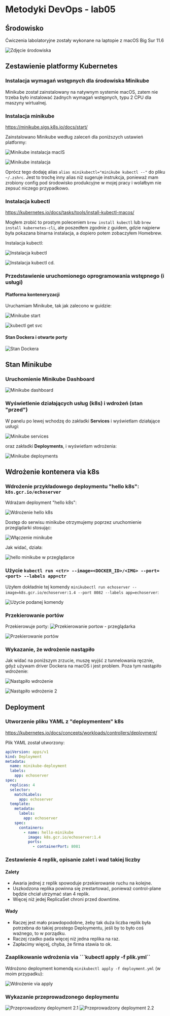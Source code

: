 # Metodyki DevOps - lab05

## Środowisko

Ćwiczenia labolatoryjne zostały wykonane na laptopie z macOS Big Sur 11.6

![Zdjęcie środowiska](../lab1/screenshots/macos-big-siur.png)

## Zestawienie platformy Kubernetes

### Instalacja wymagań wstępnych dla środowiska Minikube

Minikube został zainstalowany na natywnym systemie macOS, zatem nie trzeba było instalować żadnych wymagań wstępnych, typu 2 CPU dla maszyny wirtualnej.

### Instalacja minikube 
https://minikube.sigs.k8s.io/docs/start/

Zainstalowano Minikube według zaleceń dla poniższych ustawień platformy:

![Minikube instalacja macIS](screenshots/minikube-instlacja-guide.png)

![Minikube instalacja](screenshots/minikube-instalacja.png)

Oprócz tego dodaję alias `alias minikubectl="minikube kubectl --"` do pliku `~/.zshrc`. Jest to trochę inny alias niż sugeruje instrukcja, ponieważ mam zrobiony config pod środowisko produkcyjne w mojej pracy i wolałbym nie zepsuć niczego przypadkowo.

### Instalacja kubectl
https://kubernetes.io/docs/tasks/tools/install-kubectl-macos/

Mogłem zrobić to prostym poleceniem `brew install kubectl` lub `brew install kubernetes-cli`, ale poszedłem zgodnie z guidem, gdzie najpierw była pokazana binarna instalacja, a dopiero potem zobaczyłem Homebrew.

Instalacja kubectl:

![Instalacja kubectl](screenshots/kubectl-instalacja-1.png)

![Instalacja kubectl cd.](screenshots/kubectl-instalacja-2.png)

### Przedstawienie uruchomionego oprogramowania wstępnego (i usługi)
#### Platforma konteneryzacji
Uruchamiam Minikube, tak jak zalecono w guidzie:

![Minikube start](screenshots/minikube-start.png)

![kubectl get svc](screenshots/kubectl-get-services.png)

#### Stan Dockera i otwarte porty
![Stan Dockera](screenshots/docker-ps.png)

## Stan Minikube
### Uruchomienie Minikube Dashboard

![Minikube dashboard](screenshots/minikube-dashboard.png)

### Wyświetlenie działających usług (k8s) i wdrożeń (stan "przed")

W panelu po lewej wchodzę do zakładki **Services** i wyświetlam działające usługi: 

![Minikube services](screenshots/minikube-service.png)

oraz zakładki **Deployments**, i wyświetlam wdrożenia:

![Minikube deployments](screenshots/minikube-deployments.png)

## Wdrożenie kontenera via k8s
### Wdrożenie przykładowego deploymentu "hello k8s": ```k8s.gcr.io/echoserver```
Wdrażam deployment "hello k8s":

![Wdrożenie hello k8s](screenshots/wdrozenie-hello-k8s.png)

Dostęp do serwisu minikube otrzymujemy poprzez uruchomienie przeglądarki stosując:

![Włączenie minikube](screenshots/minikube-service-hello-minikube.png)

Jak widać, działa:

![hello minikube w przeglądarce](screenshots/hello-minikube-w-przegladarce1.png)
### Użycie ```kubectl run <ctr> --image=<DOCKER_ID>/<IMG> --port=<port> --labels app=ctr```

Użyłem dokładnie tej komendy `minikubectl run echoserver --image=k8s.gcr.io/echoserver:1.4 --port 8082 --labels app=echoserver`:

![Użycie podanej komendy](screenshots/uzycie-minikubectl.png)

### Przekierowanie portów

Przekierowuje porty:
![Przekierowanie portow - przeglądarka](screenshots/przekierowanie-portow-przegladarka3.png)

![Przekierowanie portów](screenshots/przekierowanie-portow1.png)


### Wykazanie, że wdrożenie nastąpiło

Jak widać na poniższym zrzucie, muszę wyjść z tunnelowania ręcznie, gdyż używam driver Dockera na macOS i jest problem. Poza tym nastąpiło wdrożenie:

![Nastąpiło wdrożenie](screenshots/wdrozenie-nowe.png)

![Nastąpiło wdrożenie 2](screenshots/wdrozenie-new2.png)

## Deployment
### Utworzenie pliku YAML z "deploymentem" k8s

https://kubernetes.io/docs/concepts/workloads/controllers/deployment/

Plik YAML został utworzony:

```yaml
apiVersion: apps/v1
kind: Deployment
metadata:
  name: minikube-deployment
  labels:
    app: echoserver
spec:
  replicas: 4
  selector:
    matchLabels:
      app: echoserver
  template:
    metadata:
      labels:
        app: echoserver
    spec:
      containers:
        - name: hello-minikube
          image: k8s.gcr.io/echoserver:1.4
          ports:
            - containerPort: 8081
```


### Zestawienie 4 replik, opisanie zalet i wad takiej liczby
#### Zalety

* Awaria jednej z replik spowoduje przekierowanie ruchu na kolejne.
* Uszkodzona replika powinna się zrestartować, ponieważ control-plane będzie chciał utrzymać stan 4 replik.
* Więcej niż jedej ReplicaSet chroni przed downtime.

#### Wady

* Raczej jest mało prawdopodobne, żeby tak duża liczba replik była potrzebna do takiej prostego Deploymentu, jeśli by to było coś ważnego, to w porządku.
* Raczej rzadko pada więcej niż jedna replika na raz.
* Zapłacimy więcej, chyba, że firma stawia to ok.

### Zaaplikowanie wdrożenia via ```kubectl apply -f plik.yml``

Wdrożono deployment komendą `minikubectl apply -f deployment.yml` (w moim przypadku):

![Wdrożenie via apply](screenshots/wdrozenie-via-apply.png)

### Wykazanie przeprowadzonego deploymentu

![Przeprowadzony deployment 2.1](screenshots/wdrozenie2.1.png)
![Przeprowadzony deployment 2.2](screenshots/wdrozenie2.2.png)
